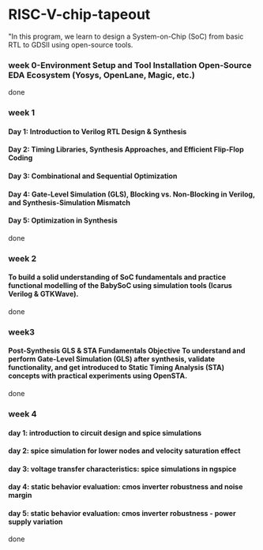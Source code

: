 # RISC-V-chip-tapeout
"In this program, we learn to design a System-on-Chip (SoC) from basic RTL to GDSII using open-source tools.

### week 0-Environment Setup and Tool Installation Open-Source EDA Ecosystem (Yosys, OpenLane, Magic, etc.)
done

### week 1
  #### Day 1: Introduction to Verilog RTL Design & Synthesis
#### Day 2: Timing Libraries, Synthesis Approaches, and Efficient Flip-Flop Coding
#### Day 3: Combinational and Sequential Optimization
#### Day 4: Gate-Level Simulation (GLS), Blocking vs. Non-Blocking in Verilog, and Synthesis-Simulation Mismatch
#### Day 5: Optimization in Synthesis

done
### week 2 
  #### To build a solid understanding of SoC fundamentals and practice functional modelling of the BabySoC using simulation tools (Icarus Verilog & GTKWave). 
   done
### week3
#### Post-Synthesis GLS & STA Fundamentals Objective To understand and perform Gate-Level Simulation (GLS) after synthesis, validate functionality, and get introduced to Static Timing Analysis (STA) concepts with practical experiments using OpenSTA. 
 done

   ### week 4
   #### day 1: introduction to circuit design and spice simulations
#### day 2: spice simulation for lower nodes and velocity saturation effect
#### day 3: voltage transfer characteristics: spice simulations in ngspice
#### day 4: static behavior evaluation: cmos inverter robustness and noise margin
#### day 5: static behavior evaluation: cmos inverter robustness - power supply variation
done 
